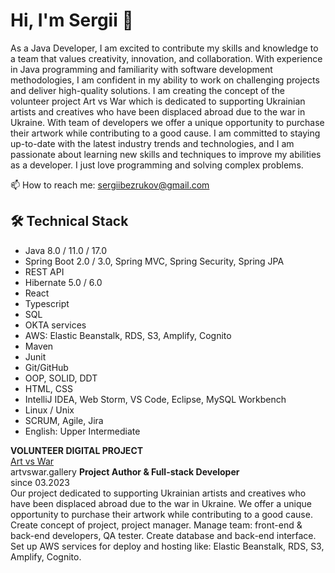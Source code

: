 # Hi, I'm Sergii 👋
As a Java Developer, I am excited to contribute my skills and knowledge to a team that values creativity, innovation, and collaboration. With experience in Java programming and familiarity with software development methodologies, I am confident in my ability to work on challenging projects and deliver high-quality solutions. I am creating the concept of the volunteer project Art vs War which is dedicated to supporting Ukrainian artists and creatives who have been displaced abroad due to the war in Ukraine. With team of developers we offer a unique opportunity to purchase their artwork while contributing to a good cause. I am committed to staying up-to-date with the latest industry trends and technologies, and I am passionate about learning new skills and techniques to improve my abilities as a developer. I just love programming and solving complex problems. 

<p align='left'>
  📫  How to reach me: <a href='mailto:sergiibezrukov@gmail.com'>sergiibezrukov@gmail.com</a>
 
</p>

## 🛠 Technical Stack
* Java 8.0 / 11.0 / 17.0
* Spring Boot 2.0 / 3.0, Spring MVC, Spring Security, Spring JPA
* REST API
* Hibernate 5.0 / 6.0
* React
* Typescript
* SQL
* OKTA services
* AWS: Elastic Beanstalk, RDS, S3, Amplify, Cognito
* Maven
* Junit
* Git/GitHub
* OOP, SOLID, DDT
* HTML, CSS
* IntelliJ IDEA, Web Storm, VS Code, Eclipse, MySQL Workbench
* Linux / Unix 
* SCRUM, Agile, Jira
* English: Upper Intermediate

**VOLUNTEER DIGITAL PROJECT** <br />
<a href='[https://master.d1r9te8rpouud5.amplifyapp.com](https://www.artvswar.gallery/)'>Art vs War</a> <br />
artvswar.gallery
**Project Author & Full-stack Developer** <br />
since 03.2023 <br />
Our project dedicated to supporting Ukrainian artists and creatives who have been displaced abroad due to the war in Ukraine. We offer a unique opportunity to purchase their artwork while contributing to a good cause.  Create concept of project, project manager. Manage team: front-end & back-end developers, QA tester. Create database and back-end interface. Set up AWS services for deploy and hosting like: Elastic Beanstalk, RDS, S3, Amplify, Cognito.

